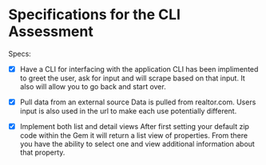 # Specifications for the CLI Assessment

Specs:
- [x] Have a CLI for interfacing with the application
  CLI has been implimented to greet the user, ask for input and will scrape based on that input. It also will allow you to go back and start over.
- [X] Pull data from an external source
  Data is pulled from realtor.com. Users input is also used in the url to make each use potentially different.
- [X] Implement both list and detail views
  After first setting your default zip code within the Gem it will return a list view of properties. From there you have the ability to select one and view additional information about that property.

